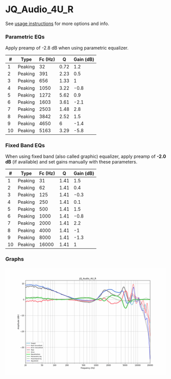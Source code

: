 # JQ_Audio_4U_R
See [usage instructions](https://github.com/jaakkopasanen/AutoEq#usage) for more options and info.

### Parametric EQs
Apply preamp of -2.8 dB when using parametric equalizer.

|   # | Type    |   Fc (Hz) |    Q |   Gain (dB) |
|-----|---------|-----------|------|-------------|
|   1 | Peaking |        32 | 0.72 |         1.2 |
|   2 | Peaking |       391 | 2.23 |         0.5 |
|   3 | Peaking |       656 | 1.33 |         1   |
|   4 | Peaking |      1050 | 3.22 |        -0.8 |
|   5 | Peaking |      1272 | 5.62 |         0.9 |
|   6 | Peaking |      1603 | 3.61 |        -2.1 |
|   7 | Peaking |      2503 | 1.48 |         2.8 |
|   8 | Peaking |      3842 | 2.52 |         1.5 |
|   9 | Peaking |      4650 | 6    |        -1.4 |
|  10 | Peaking |      5163 | 3.29 |        -5.8 |

### Fixed Band EQs
When using fixed band (also called graphic) equalizer, apply preamp of **-2.0 dB** (if available) and set gains manually with these parameters.

|   # | Type    |   Fc (Hz) |    Q |   Gain (dB) |
|-----|---------|-----------|------|-------------|
|   1 | Peaking |        31 | 1.41 |         1.5 |
|   2 | Peaking |        62 | 1.41 |         0.4 |
|   3 | Peaking |       125 | 1.41 |        -0.3 |
|   4 | Peaking |       250 | 1.41 |         0.1 |
|   5 | Peaking |       500 | 1.41 |         1.5 |
|   6 | Peaking |      1000 | 1.41 |        -0.8 |
|   7 | Peaking |      2000 | 1.41 |         2.2 |
|   8 | Peaking |      4000 | 1.41 |        -1   |
|   9 | Peaking |      8000 | 1.41 |        -1.3 |
|  10 | Peaking |     16000 | 1.41 |         1   |

### Graphs
![](./JQ_Audio_4U_R.png)
